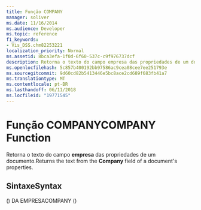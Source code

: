 ```yaml
---
title: Função COMPANY
manager: soliver
ms.date: 11/16/2014
ms.audience: Developer
ms.topic: reference
f1_keywords:
- Vis_DSS.chm82253221
localization_priority: Normal
ms.assetid: 8bca3efa-1f0d-6f60-537c-c9f976737dcf
description: Retorna o texto do campo empresa das propriedades de um documento.
ms.openlocfilehash: 5c857b400192bb97586ac9cea08cee7ee251793e
ms.sourcegitcommit: 9d60cd82b5413446e5bc8ace2cd689f683fb41a7
ms.translationtype: MT
ms.contentlocale: pt-BR
ms.lasthandoff: 06/11/2018
ms.locfileid: "19771545"
---
```

# <a name="company-function"></a><span data-ttu-id="61592-103">Função COMPANY</span><span class="sxs-lookup"><span data-stu-id="61592-103">COMPANY Function</span></span>

<span data-ttu-id="61592-104">Retorna o texto do campo **empresa** das propriedades de um documento.</span><span class="sxs-lookup"><span data-stu-id="61592-104">Returns the text from the **Company** field of a document's properties.</span></span> 
  
## <a name="syntax"></a><span data-ttu-id="61592-105">Sintaxe</span><span class="sxs-lookup"><span data-stu-id="61592-105">Syntax</span></span>

<span data-ttu-id="61592-106">() DA EMPRESA</span><span class="sxs-lookup"><span data-stu-id="61592-106">COMPANY ()</span></span>
  

